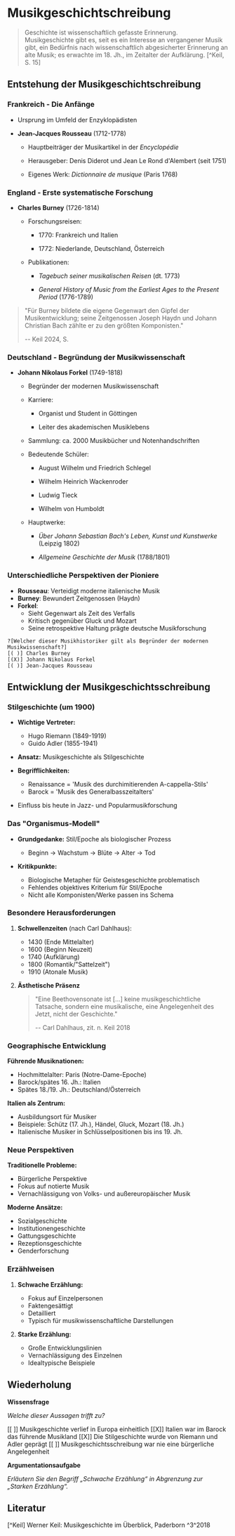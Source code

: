 <!--
author: Dennis Ried
email: dennis.ried@musikwiss.uni-halle.de
version: 1.0.0
language: de
narrator: Deutsch Female
comment: Probleme der Musikgeschichtsschreibung (Sitzung 1)
import: https://gitlab.informatik.uni-halle.de/muwi/vl-mugesch-i/-/raw/main/config.md
import: https://raw.githubusercontent.com/LiaTemplates/citations/main/README.md
import: https://gitlab.informatik.uni-halle.de/muwi/vl-mugesch-i/-/raw/main/style.css
-->

# Musikgeschichtschreibung

> Geschichte ist wissenschaftlich gefasste Erinnerung. Musikgeschichte gibt es, seit es ein Interesse an vergangener Musik gibt, ein Bedürfnis nach wissenschaftlich abgesicherter Erinnerung an alte Musik; es erwachte im 18. Jh., im Zeitalter der Aufklärung. [^Keil, S. 15]

## Entstehung der Musikgeschichtschreibung

### Frankreich - Die Anfänge

* Ursprung im Umfeld der Enzyklopädisten

* **Jean-Jacques Rousseau** (1712-1778)

  * Hauptbeiträger der Musikartikel in der _Encyclopédie_

  * Herausgeber: Denis Diderot und Jean Le Rond d'Alembert (seit 1751)

  * Eigenes Werk: _Dictionnaire de musique_ (Paris 1768)

### England - Erste systematische Forschung

* **Charles Burney** (1726-1814)

  * Forschungsreisen:

    - 1770: Frankreich und Italien

    - 1772: Niederlande, Deutschland, Österreich

  * Publikationen:

    - _Tagebuch seiner musikalischen Reisen_ (dt. 1773)

    - _General History of Music from the Earliest Ages to the Present Period_ (1776-1789)

> "Für Burney bildete die eigene Gegenwart den Gipfel der Musikentwicklung; seine Zeitgenossen Joseph Haydn und Johann Christian Bach zählte er zu den größten Komponisten."
>
> -- Keil 2024, S. 

### Deutschland - Begründung der Musikwissenschaft

* **Johann Nikolaus Forkel** (1749-1818)

  * Begründer der modernen Musikwissenschaft

  * Karriere:

    - Organist und Student in Göttingen

    - Leiter des akademischen Musiklebens

  * Sammlung: ca. 2000 Musikbücher und Notenhandschriften

  * Bedeutende Schüler:

    - August Wilhelm und Friedrich Schlegel

    - Wilhelm Heinrich Wackenroder

    - Ludwig Tieck

    - Wilhelm von Humboldt

  * Hauptwerke:

    - _Über Johann Sebastian Bach's Leben, Kunst und Kunstwerke_ (Leipzig 1802)

    - _Allgemeine Geschichte der Musik_ (1788/1801)

### Unterschiedliche Perspektiven der Pioniere

* **Rousseau**: Verteidigt moderne italienische Musik
* **Burney**: Bewundert Zeitgenossen (Haydn)
* **Forkel**: 
  - Sieht Gegenwart als Zeit des Verfalls
  - Kritisch gegenüber Gluck und Mozart
  - Seine retrospektive Haltung prägte deutsche Musikforschung

```
?[Welcher dieser Musikhistoriker gilt als Begründer der modernen Musikwissenschaft?]
[( )] Charles Burney
[(X)] Johann Nikolaus Forkel
[( )] Jean-Jacques Rousseau
```

## Entwicklung der Musikgeschichtsschreibung

### Stilgeschichte (um 1900)

* **Wichtige Vertreter:**

  * Hugo Riemann (1849-1919)
  * Guido Adler (1855-1941)
* **Ansatz:** Musikgeschichte als Stilgeschichte
* **Begrifflichkeiten:**

  * Renaissance = 'Musik des durchimitierenden A-cappella-Stils'
  * Barock = 'Musik des Generalbasszeitalters'
* Einfluss bis heute in Jazz- und Popularmusikforschung

### Das "Organismus-Modell"

* **Grundgedanke:** Stil/Epoche als biologischer Prozess

  * Beginn → Wachstum → Blüte → Alter → Tod
* **Kritikpunkte:**

  * Biologische Metapher für Geistesgeschichte problematisch
  * Fehlendes objektives Kriterium für Stil/Epoche
  * Nicht alle Komponisten/Werke passen ins Schema

### Besondere Herausforderungen

1. **Schwellenzeiten** (nach Carl Dahlhaus):

   * 1430 (Ende Mittelalter)
   * 1600 (Beginn Neuzeit)
   * 1740 (Aufklärung)
   * 1800 (Romantik/"Sattelzeit")
   * 1910 (Atonale Musik)

2. **Ästhetische Präsenz**

   > "Eine Beethovensonate ist [...] keine musikgeschichtliche Tatsache, sondern eine musikalische, eine Angelegenheit des Jetzt, nicht der Geschichte."
   >
   > -- Carl Dahlhaus, zit. n. Keil 2018

### Geographische Entwicklung

**Führende Musiknationen:**

* Hochmittelalter: Paris (Notre-Dame-Epoche)
* Barock/spätes 16. Jh.: Italien
* Spätes 18./19. Jh.: Deutschland/Österreich

**Italien als Zentrum:**

* Ausbildungsort für Musiker
* Beispiele: Schütz (17. Jh.), Händel, Gluck, Mozart (18. Jh.)
* Italienische Musiker in Schlüsselpositionen bis ins 19. Jh.

### Neue Perspektiven

**Traditionelle Probleme:**

* Bürgerliche Perspektive
* Fokus auf notierte Musik
* Vernachlässigung von Volks- und außereuropäischer Musik

**Moderne Ansätze:**

* Sozialgeschichte
* Institutionengeschichte
* Gattungsgeschichte
* Rezeptionsgeschichte
* Genderforschung

### Erzählweisen

1. **Schwache Erzählung:**

   * Fokus auf Einzelpersonen
   * Faktengesättigt
   * Detailliert
   * Typisch für musikwissenschaftliche Darstellungen

2. **Starke Erzählung:**

   * Große Entwicklungslinien
   * Vernachlässigung des Einzelnen
   * Idealtypische Beispiele

## Wiederholung

**Wissensfrage**

_Welche dieser Aussagen trifft zu?_

[[ ]] Musikgeschichte verlief in Europa einheitlich
[[X]] Italien war im Barock das führende Musikland
[[X]] Die Stilgeschichte wurde von Riemann und Adler geprägt
[[ ]] Musikgeschichtsschreibung war nie eine bürgerliche Angelegenheit

**Argumentationsaufgabe**

_Erläutern Sie den Begriff „Schwache Erzählung“ in Abgrenzung zur „Starken Erzählung“._

## Literatur

[^Keil] Werner Keil: Musikgeschichte im Überblick, Paderborn ^3^2018